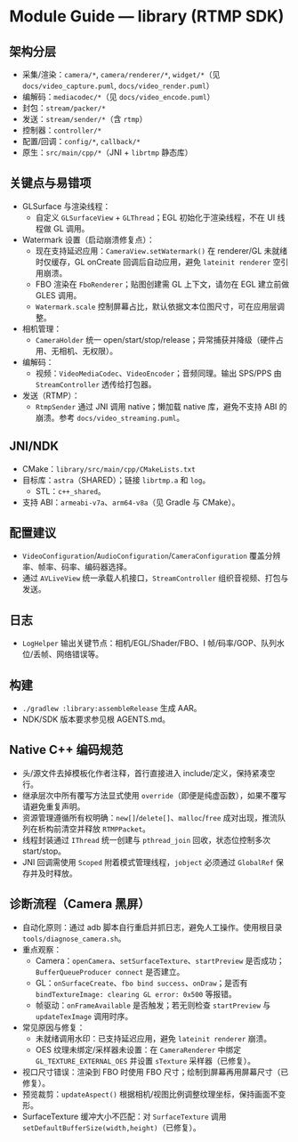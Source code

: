 # Module Guide — library (RTMP SDK)

## 架构分层
- 采集/渲染：`camera/*`, `camera/renderer/*`, `widget/*`（见 `docs/video_capture.puml`, `docs/video_render.puml`）
- 编解码：`mediacodec/*`（见 `docs/video_encode.puml`）
- 封包：`stream/packer/*`
- 发送：`stream/sender/*`（含 `rtmp`）
- 控制器：`controller/*`
- 配置/回调：`config/*`, `callback/*`
- 原生：`src/main/cpp/*`（JNI + `librtmp` 静态库）

## 关键点与易错项
- GLSurface 与渲染线程：
  - 自定义 `GLSurfaceView` + `GLThread`；EGL 初始化于渲染线程，不在 UI 线程做 GL 调用。
- Watermark 设置（启动崩溃修复点）：
  - 现在支持延迟应用：`CameraView.setWatermark()` 在 renderer/GL 未就绪时仅缓存，GL onCreate 回调后自动应用，避免 `lateinit renderer` 空引用崩溃。
  - FBO 渲染在 `FboRenderer`；贴图创建需 GL 上下文，请勿在 EGL 建立前做 GLES 调用。
  - `Watermark.scale` 控制屏幕占比，默认依据文本位图尺寸，可在应用层调整。
- 相机管理：
  - `CameraHolder` 统一 open/start/stop/release；异常捕获并降级（硬件占用、无相机、无权限）。
- 编解码：
  - 视频：`VideoMediaCodec`、`VideoEncoder`；音频同理。输出 SPS/PPS 由 `StreamController` 透传给打包器。
- 发送（RTMP）：
  - `RtmpSender` 通过 JNI 调用 native；懒加载 native 库，避免不支持 ABI 的崩溃。参考 `docs/video_streaming.puml`。

## JNI/NDK
- CMake：`library/src/main/cpp/CMakeLists.txt`
- 目标库：`astra`（SHARED）；链接 `librtmp.a` 和 `log`。
  - STL：`c++_shared`。
- 支持 ABI：`armeabi-v7a`、`arm64-v8a`（见 Gradle 与 CMake）。

## 配置建议
- `VideoConfiguration`/`AudioConfiguration`/`CameraConfiguration` 覆盖分辨率、帧率、码率、编码器选择。
- 通过 `AVLiveView` 统一承载人机接口，`StreamController` 组织音视频、打包与发送。

## 日志
- `LogHelper` 输出关键节点：相机/EGL/Shader/FBO、I 帧/码率/GOP、队列水位/丢帧、网络错误等。

## 构建
- `./gradlew :library:assembleRelease` 生成 AAR。
- NDK/SDK 版本要求参见根 AGENTS.md。

## Native C++ 编码规范
- 头/源文件去掉模板化作者注释，首行直接进入 include/定义，保持紧凑空行。
- 继承层次中所有覆写方法显式使用 `override`（即便是纯虚函数），如果不覆写请避免重复声明。
- 资源管理遵循所有权明确：`new[]`/`delete[]`、`malloc`/`free` 成对出现，推流队列在析构前清空并释放 `RTMPPacket`。
- 线程封装通过 `IThread` 统一创建与 `pthread_join` 回收，状态位控制多次 start/stop。
- JNI 回调需使用 `Scoped` 附着模式管理线程，`jobject` 必须通过 `GlobalRef` 保存并及时释放。

## 诊断流程（Camera 黑屏）
- 自动化原则：通过 adb 脚本自行重启并抓日志，避免人工操作。使用根目录 `tools/diagnose_camera.sh`。
- 重点观察：
  - Camera：`openCamera`、`setSurfaceTexture`、`startPreview` 是否成功；`BufferQueueProducer connect` 是否建立。
  - GL：`onSurfaceCreate`、`fbo bind success`、`onDraw`；是否有 `bindTextureImage: clearing GL error: 0x500` 等报错。
  - 帧驱动：`onFrameAvailable` 是否触发；若无则检查 `startPreview` 与 `updateTexImage` 调用时序。
- 常见原因与修复：
  - 未就绪调用水印：已支持延迟应用，避免 `lateinit renderer` 崩溃。
  - OES 纹理未绑定/采样器未设置：在 `CameraRenderer` 中绑定 `GL_TEXTURE_EXTERNAL_OES` 并设置 `sTexture` 采样器（已修复）。
- 视口尺寸错误：渲染到 FBO 时使用 FBO 尺寸；绘制到屏幕再用屏幕尺寸（已修复）。
- 预览裁剪：`updateAspect()` 根据相机/视图比例调整纹理坐标，保持画面不变形。
- SurfaceTexture 缓冲大小不匹配：对 `SurfaceTexture` 调用 `setDefaultBufferSize(width,height)`（已修复）。
